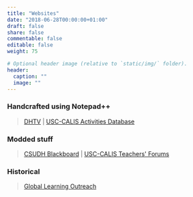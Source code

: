```yaml
---
title: "Websites"
date: "2018-06-28T00:00:00+01:00"
draft: false
share: false
commentable: false
editable: false
weight: 75

# Optional header image (relative to `static/img/` folder).
header:
  caption: ""
  image: ""
---
```


### Handcrafted using Notepad++
> [DHTV](http://dhtv.csudh.edu) | [USC-CALIS Activities Database](https://usc-calis.net/db)
### Modded stuff
> [CSUDH Blackboard](https://toro.csudh.edu) | [USC-CALIS Teachers' Forums](https://www.forums.usc-calis.net)
### Historical
> [Global Learning Outreach](https://web.archive.org/web/20000301060753/http://www.glo.org)
<!--
Stuff I like
-->


